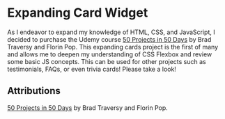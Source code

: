 # Expanding Card Widget

As I endeavor to expand my knowledge of HTML, CSS, and JavaScript, I decided to
purchase the Udemy course
[50 Projects in 50 Days](https://www.udemy.com/course/50-projects-50-days/learn/lecture/23594652#overview)
by Brad Traversy and Florin Pop. This expanding cards project is the first of
many and allows me to deepen my understanding of CSS Flexbox and review some
basic JS concepts. This can be used for other projects such as testimonials, FAQs,
or even trivia cards! Please take a look!

## Attributions

[50 Projects in 50 Days](https://www.udemy.com/course/50-projects-50-days/learn/lecture/23594652#overview)
by Brad Traversy and Florin Pop.
